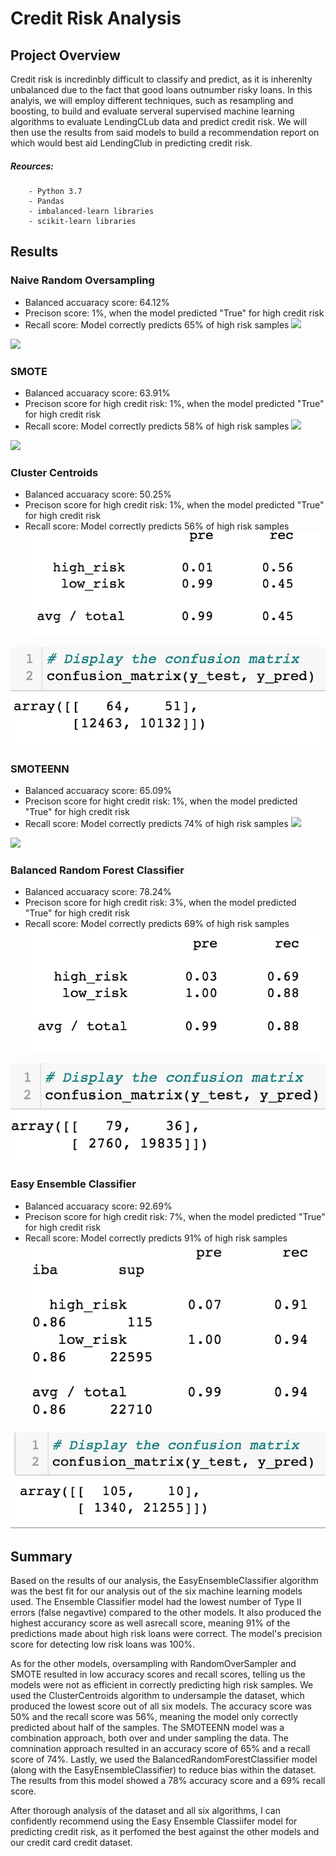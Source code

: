 # Credit Risk Analysis
## Project Overview 
Credit risk is incredinbly difficult to classify and predict, as it is inherenlty unbalanced due to the fact that good loans outnumber risky loans. In this analyis, we will employ different techniques, such as resampling and boosting, to build and evaluate serveral supervised machine learning algorithms to evaluate LendingCLub data and predict credit risk. We will then use the results from said models to build a recommendation report on which would best aid LendingClub in predicting credit risk. 
##### Reources: 
		- Python 3.7 
		- Pandas 
		- imbalanced-learn libraries
		- scikit-learn libraries 


## Results 
### Naive Random Oversampling
- Balanced accuaracy score: 64.12%
- Precison score: 1%, when the model predicted "True" for high credit risk
- Recall score: Model correctly predicts 65% of high risk samples
![](resources/naive.png)

![](resources/naivematrix.png)

### SMOTE
- Balanced accuaracy score: 63.91%
- Precison score for high credit risk: 1%, when the model predicted "True" for high credit risk
- Recall score: Model correctly predicts 58% of high risk samples
![](resources/smote.png)

![](resources/smotematrix.png)

### Cluster Centroids
- Balanced accuaracy score: 50.25%
- Precison score for high credit risk: 1%, when the model predicted "True" for high credit risk
- Recall score: Model correctly predicts 56% of high risk samples
![](resources/cluster.png)

![](resources/clustermatrix.png)

### SMOTEENN
- Balanced accuaracy score: 65.09%
- Precison score for hight credit risk: 1%, when the model predicted "True" for high credit risk
- Recall score:  Model correctly predicts 74% of high risk samples
![](resources/smoteenn.png)

![](resources/smoteennmatrix.png)

### Balanced Random Forest Classifier 
- Balanced accuaracy score: 78.24%
- Precison score for high credit risk: 3%, when the model predicted "True" for high credit risk
- Recall score: Model correctly predicts 69% of high risk samples
![](resources/forest.png)

![](resources/forestmatrix.png)

### Easy Ensemble Classifier 
- Balanced accuaracy score: 92.69%
- Precison score for high credit risk: 7%, when the model predicted "True" for high credit risk
- Recall score: Model correctly predicts 91% of high risk samples
![](resources/ensemble.png)

![](resources/ensemblematrix.png)

## Summary 
Based on the results of our analysis, the EasyEnsembleClassifier algorithm was the best fit for our analysis out of the six machine learning models used. The Ensemble Classifier model had the lowest number of Type II errors (false negavtive) compared to the other models. It also produced the highest accurancy score as well asrecall score, meaning 91% of the predictions made about high risk loans were correct. The model's precision score for detecting low risk loans was 100%. 

As for the other models, oversampling with RandomOverSampler and SMOTE resulted in low accuracy scores and recall scores, telling us the models were not as efficient in correctly predicting high risk samples. We used the ClusterCentroids algorithm to undersample the dataset, which produced the lowest score out of all six models. The accuracy score was 50% and the recall score was 56%, meaning the model only correctly predicted about half of the samples. The SMOTEENN model was a combination approach, both over and under sampling the data. The comnination approach resulted in an accuracy score of 65% and a recall score of 74%. Lastly, we used the BalancedRandomForestClassifier model (along with the EasyEnsembleClassifier) to reduce bias within the dataset. The results from this model showed a 78% accuracy score and a 69% recall score. 

After thorough analysis of the dataset and all six algorithms, I can confidently recommend using the Easy Ensemble Classiifer model for predicting credit risk, as it perfomed the best against the other models and our credit card credit dataset.